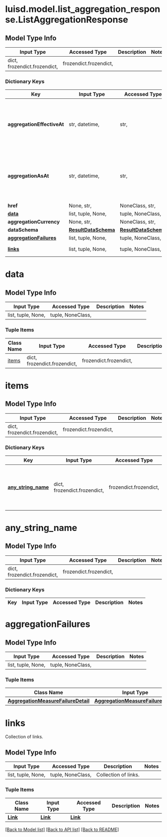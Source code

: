 # luisd.model.list_aggregation_response.ListAggregationResponse

## Model Type Info
Input Type | Accessed Type | Description | Notes
------------ | ------------- | ------------- | -------------
dict, frozendict.frozendict,  | frozendict.frozendict,  |  | 

### Dictionary Keys
Key | Input Type | Accessed Type | Description | Notes
------------ | ------------- | ------------- | ------------- | -------------
**aggregationEffectiveAt** | str, datetime,  | str,  |  | [optional] value must conform to RFC-3339 date-time
**aggregationAsAt** | str, datetime,  | str,  |  | [optional] value must conform to RFC-3339 date-time
**href** | None, str,  | NoneClass, str,  |  | [optional] 
**[data](#data)** | list, tuple, None,  | tuple, NoneClass,  |  | [optional] 
**aggregationCurrency** | None, str,  | NoneClass, str,  |  | [optional] 
**dataSchema** | [**ResultDataSchema**](ResultDataSchema.md) | [**ResultDataSchema**](ResultDataSchema.md) |  | [optional] 
**[aggregationFailures](#aggregationFailures)** | list, tuple, None,  | tuple, NoneClass,  |  | [optional] 
**[links](#links)** | list, tuple, None,  | tuple, NoneClass,  | Collection of links. | [optional] 

# data

## Model Type Info
Input Type | Accessed Type | Description | Notes
------------ | ------------- | ------------- | -------------
list, tuple, None,  | tuple, NoneClass,  |  | 

### Tuple Items
Class Name | Input Type | Accessed Type | Description | Notes
------------- | ------------- | ------------- | ------------- | -------------
[items](#items) | dict, frozendict.frozendict,  | frozendict.frozendict,  |  | 

# items

## Model Type Info
Input Type | Accessed Type | Description | Notes
------------ | ------------- | ------------- | -------------
dict, frozendict.frozendict,  | frozendict.frozendict,  |  | 

### Dictionary Keys
Key | Input Type | Accessed Type | Description | Notes
------------ | ------------- | ------------- | ------------- | -------------
**[any_string_name](#any_string_name)** | dict, frozendict.frozendict,  | frozendict.frozendict,  | any string name can be used but the value must be the correct type | [optional] 

# any_string_name

## Model Type Info
Input Type | Accessed Type | Description | Notes
------------ | ------------- | ------------- | -------------
dict, frozendict.frozendict,  | frozendict.frozendict,  |  | 

### Dictionary Keys
Key | Input Type | Accessed Type | Description | Notes
------------ | ------------- | ------------- | ------------- | -------------

# aggregationFailures

## Model Type Info
Input Type | Accessed Type | Description | Notes
------------ | ------------- | ------------- | -------------
list, tuple, None,  | tuple, NoneClass,  |  | 

### Tuple Items
Class Name | Input Type | Accessed Type | Description | Notes
------------- | ------------- | ------------- | ------------- | -------------
[**AggregationMeasureFailureDetail**](AggregationMeasureFailureDetail.md) | [**AggregationMeasureFailureDetail**](AggregationMeasureFailureDetail.md) | [**AggregationMeasureFailureDetail**](AggregationMeasureFailureDetail.md) |  | 

# links

Collection of links.

## Model Type Info
Input Type | Accessed Type | Description | Notes
------------ | ------------- | ------------- | -------------
list, tuple, None,  | tuple, NoneClass,  | Collection of links. | 

### Tuple Items
Class Name | Input Type | Accessed Type | Description | Notes
------------- | ------------- | ------------- | ------------- | -------------
[**Link**](Link.md) | [**Link**](Link.md) | [**Link**](Link.md) |  | 

[[Back to Model list]](../../README.md#documentation-for-models) [[Back to API list]](../../README.md#documentation-for-api-endpoints) [[Back to README]](../../README.md)

